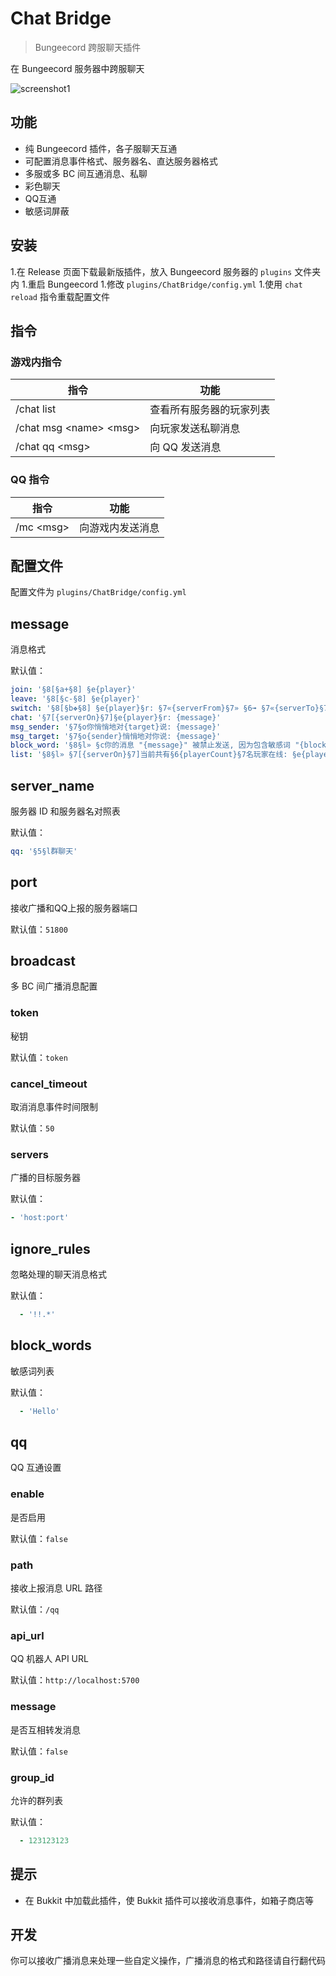 <!-- markdownlint-disable-file MD024 -->
# Chat Bridge

> Bungeecord 跨服聊天插件

在 Bungeecord 服务器中跨服聊天

![screenshot1](screenshot1.jpg)

## 功能

- 纯 Bungeecord 插件，各子服聊天互通
- 可配置消息事件格式、服务器名、直达服务器格式
- 多服或多 BC 间互通消息、私聊
- 彩色聊天
- QQ互通
- 敏感词屏蔽

## 安装

1.在 Release 页面下载最新版插件，放入 Bungeecord 服务器的 `plugins` 文件夹内
1.重启 Bungeecord
1.修改 `plugins/ChatBridge/config.yml`
1.使用 `chat reload` 指令重载配置文件

## 指令

### 游戏内指令

| 指令 | 功能 |
| - | - |
| /chat list | 查看所有服务器的玩家列表 |
| /chat msg \<name\> \<msg\> | 向玩家发送私聊消息 |
| /chat qq \<msg\> | 向 QQ 发送消息 |

### QQ 指令

| 指令 | 功能 |
| - | - |
| /mc \<msg\> | 向游戏内发送消息 |

## 配置文件

配置文件为 `plugins/ChatBridge/config.yml`

## message

消息格式

默认值：

```yaml
join: '§8[§a+§8] §e{player}'
leave: '§8[§c-§8] §e{player}'
switch: '§8[§b❖§8] §e{player}§r: §7«{serverFrom}§7» §6➟ §7«{serverTo}§7»'
chat: '§7[{serverOn}§7]§e{player}§r: {message}'
msg_sender: '§7§o你悄悄地对{target}说: {message}'
msg_target: '§7§o{sender}悄悄地对你说: {message}'
block_word: '§8§l» §c你的消息 "{message}" 被禁止发送, 因为包含敏感词 "{blockWord}"'
list: '§8§l» §7[{serverOn}§7]当前共有§6{playerCount}§7名玩家在线: §e{playerList}'
```

## server_name

服务器 ID 和服务器名对照表

默认值：

```yaml
qq: '§5§l群聊天'
```

## port

接收广播和QQ上报的服务器端口

默认值：`51800`

## broadcast

多 BC 间广播消息配置

### token

秘钥

默认值：`token`

### cancel_timeout

取消消息事件时间限制

默认值：`50`

### servers

广播的目标服务器

默认值：

```yaml
- 'host:port'
```

## ignore_rules

忽略处理的聊天消息格式

默认值：

```yaml
  - '!!.*'
```

## block_words

敏感词列表

默认值：

```yaml
  - 'Hello'
```

## qq

QQ 互通设置

### enable

是否启用

默认值：`false`

### path

接收上报消息 URL 路径

默认值：`/qq`

### api_url

QQ 机器人 API URL

默认值：`http://localhost:5700`

### message

是否互相转发消息

默认值：`false`

### group_id

允许的群列表

默认值：

```yaml
  - 123123123
```

## 提示

- 在 Bukkit 中加载此插件，使 Bukkit 插件可以接收消息事件，如箱子商店等

## 开发

你可以接收广播消息来处理一些自定义操作，广播消息的格式和路径请自行翻代码

